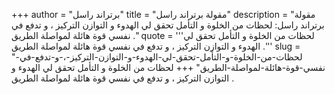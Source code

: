 +++
author = "برتراند راسل"
title = "مقولة برتراند راسل"
description = "مقولة برتراند راسل: لحظات من الخلوة و التأمل تحقق لي الهدوء و التوازن التركيز ، و تدفع في نفسي قوة هائلة لمواصلة الطريق ."
quote = '''لحظات من الخلوة و التأمل تحقق لي الهدوء و التوازن التركيز ، و تدفع في نفسي قوة هائلة لمواصلة الطريق .'''
slug = "لحظات-من-الخلوة-و-التأمل-تحقق-لي-الهدوء-و-التوازن-التركيز-،-و-تدفع-في-نفسي-قوة-هائلة-لمواصلة-الطريق"
+++
لحظات من الخلوة و التأمل تحقق لي الهدوء و التوازن التركيز ، و تدفع في نفسي قوة هائلة لمواصلة الطريق .
